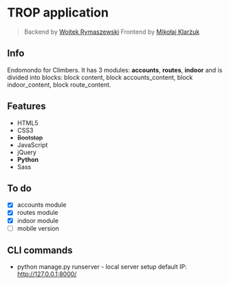 # TROP application

> Backend by [Wojtek Rymaszewski](https://github.com/wrymaszewski)
> Frontend by [Mikołaj Klarżuk](https://github.com/daxtersky)

## Info

Endomondo for Climbers. It has 3 modules: **accounts**, **routes**, **indoor** and is divided into blocks: block content, block accounts_content, block indoor_content, block route_content.

## Features

- HTML5
- CSS3
- ~~Bootstap~~
- JavaScript
- jQuery
- **Python**
- Sass

## To do

- [x] accounts module
- [x] routes module
- [x] indoor module
- [ ] mobile version

## CLI commands

- python manage.py runserver - local server setup default IP: <http://127.0.0.1:8000/>